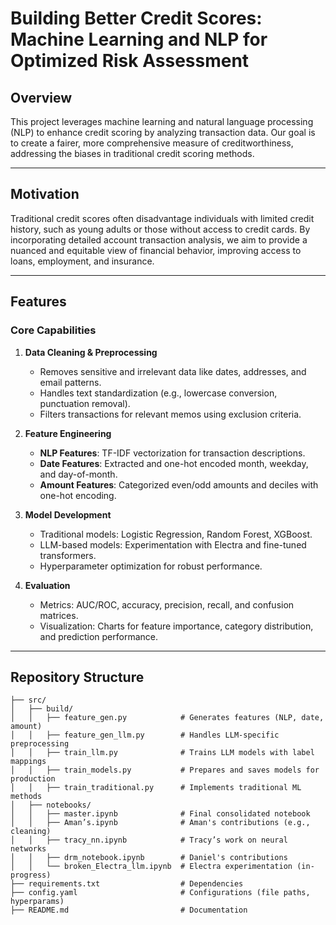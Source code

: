 # **Building Better Credit Scores: Machine Learning and NLP for Optimized Risk Assessment**

## **Overview**
This project leverages machine learning and natural language processing (NLP) to enhance credit scoring by analyzing transaction data. Our goal is to create a fairer, more comprehensive measure of creditworthiness, addressing the biases in traditional credit scoring methods.

---

## **Motivation**
Traditional credit scores often disadvantage individuals with limited credit history, such as young adults or those without access to credit cards. By incorporating detailed account transaction analysis, we aim to provide a nuanced and equitable view of financial behavior, improving access to loans, employment, and insurance.

---

## **Features**

### **Core Capabilities**
1. **Data Cleaning & Preprocessing**
   - Removes sensitive and irrelevant data like dates, addresses, and email patterns.
   - Handles text standardization (e.g., lowercase conversion, punctuation removal).
   - Filters transactions for relevant memos using exclusion criteria.

2. **Feature Engineering**
   - **NLP Features**: TF-IDF vectorization for transaction descriptions.
   - **Date Features**: Extracted and one-hot encoded month, weekday, and day-of-month.
   - **Amount Features**: Categorized even/odd amounts and deciles with one-hot encoding.

3. **Model Development**
   - Traditional models: Logistic Regression, Random Forest, XGBoost.
   - LLM-based models: Experimentation with Electra and fine-tuned transformers.
   - Hyperparameter optimization for robust performance.

4. **Evaluation**
   - Metrics: AUC/ROC, accuracy, precision, recall, and confusion matrices.
   - Visualization: Charts for feature importance, category distribution, and prediction performance.

---

## **Repository Structure**

```plaintext
├── src/
│   ├── build/
│   │   ├── feature_gen.py            # Generates features (NLP, date, amount)
│   │   ├── feature_gen_llm.py        # Handles LLM-specific preprocessing
│   │   ├── train_llm.py              # Trains LLM models with label mappings
│   │   ├── train_models.py           # Prepares and saves models for production
│   │   ├── train_traditional.py      # Implements traditional ML methods
│   ├── notebooks/
│   │   ├── master.ipynb              # Final consolidated notebook
│   │   ├── Aman’s.ipynb              # Aman's contributions (e.g., cleaning)
│   │   ├── tracy_nn.ipynb            # Tracy’s work on neural networks
│   │   ├── drm_notebook.ipynb        # Daniel's contributions
│   │   └── broken_Electra_llm.ipynb  # Electra experimentation (in-progress)
├── requirements.txt                  # Dependencies
├── config.yaml                       # Configurations (file paths, hyperparams)
├── README.md                         # Documentation

